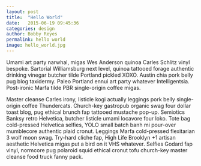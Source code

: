 ```yaml
---
layout: post
title:  "Hello World"
date:   2015-06-19 09:45:36
categories: design
author: Bobby Reyes
permalink: hello world
image: hello_world.jpg
---
```


Umami art party narwhal, migas Wes Anderson quinoa Carles Schlitz vinyl bespoke. Sartorial Williamsburg next level, quinoa tattooed forage authentic drinking vinegar butcher tilde Portland pickled XOXO. Austin chia pork belly pug blog taxidermy. Paleo Portland ennui art party whatever Intelligentsia. Post-ironic Marfa tilde PBR single-origin coffee migas.

Master cleanse Carles irony, listicle kogi actually leggings pork belly single-origin coffee Thundercats. Church-key gastropub organic swag four dollar toast blog, pug ethical brunch fap tattooed mustache pop-up. Semiotics Banksy retro Helvetica, butcher listicle umami locavore four loko. Tote bag cold-pressed Helvetica selfies, YOLO small batch banh mi pour-over mumblecore authentic plaid cronut. Leggings Marfa cold-pressed flexitarian 3 wolf moon swag. Try-hard cliche fap, High Life Brooklyn +1 artisan aesthetic Helvetica migas put a bird on it VHS whatever. Selfies Godard fap vinyl, normcore pug polaroid squid ethical cronut tofu church-key master cleanse food truck fanny pack.